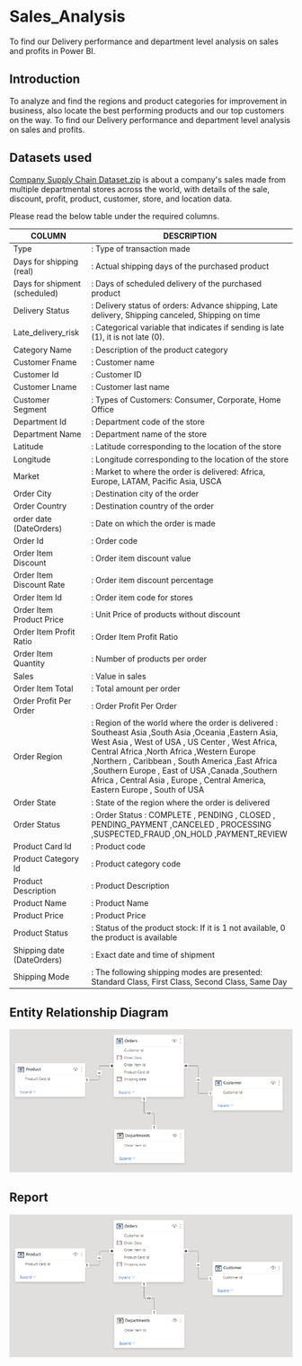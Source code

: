 # Sales_Analysis
To find our Delivery performance and department level analysis on sales and profits in Power BI.

## Introduction
To analyze and find the regions and product categories for improvement in business, also locate the best performing products and our top customers on the way. To find our Delivery performance and department level analysis on sales and profits.

## Datasets used
[Company Supply Chain Dataset.zip](https://github.com/KopiteArnab/Sales_Analysis/blob/aa2622cd0bbd44daad1651682af12c9b7670ba01/Company%20Supply%20Chain%20Dataset.zip) is about a company's sales made from multiple departmental stores across the world, with details of the sale, discount, profit, product, customer, store, and location data.

Please read the below table under the required columns.

COLUMN|DESCRIPTION                |
------|---------------------------|
Type  | : Type of transaction made|
Days for shipping (real) |: Actual shipping days of the purchased product|
Days for shipment (scheduled)|: Days of scheduled delivery of the purchased product|
Delivery Status|: Delivery status of orders: Advance shipping, Late delivery, Shipping canceled, Shipping on time|
Late_delivery_risk|: Categorical variable that indicates if sending is late (1), it is not late (0).|
Category Name|: Description of the product category|
Customer Fname|: Customer name|
Customer Id|: Customer ID|
Customer Lname|: Customer last name|
Customer Segment|: Types of Customers: Consumer, Corporate, Home Office|
Department Id|: Department code of the store|
Department Name|: Department name of the store|
Latitude|: Latitude corresponding to the location of the store|
Longitude|: Longitude corresponding to the location of the store|
Market|: Market to where the order is delivered: Africa, Europe, LATAM, Pacific Asia, USCA|
Order City|: Destination city of the order|
Order Country|: Destination country of the order|
order date (DateOrders)|: Date on which the order is made|
Order Id|: Order code|
Order Item Discount|: Order item discount value|
Order Item Discount Rate|: Order item discount percentage|
Order Item Id|: Order item code for stores|
Order Item Product Price|: Unit Price of products without discount|
Order Item Profit Ratio|: Order Item Profit Ratio|
Order Item Quantity|: Number of products per order|
Sales|: Value in sales|
Order Item Total|: Total amount per order|
Order Profit Per Order|: Order Profit Per Order|
Order Region|: Region of the world where the order is delivered : Southeast Asia ,South Asia ,Oceania ,Eastern Asia, West Asia , West of USA , US Center , West Africa, Central Africa ,North Africa ,Western Europe ,Northern , Caribbean , South America ,East Africa ,Southern Europe , East of USA ,Canada ,Southern Africa , Central Asia , Europe , Central America, Eastern Europe , South of USA|
Order State|: State of the region where the order is delivered|
Order Status|: Order Status : COMPLETE , PENDING , CLOSED , PENDING_PAYMENT ,CANCELED , PROCESSING ,SUSPECTED_FRAUD ,ON_HOLD ,PAYMENT_REVIEW|
Product Card Id|: Product code|
Product Category Id|: Product category code|
Product Description|: Product Description|
Product Name|: Product Name|
Product Price|: Product Price|
Product Status|: Status of the product stock: If it is 1 not available, 0 the product is available|
Shipping date (DateOrders)|: Exact date and time of shipment|
Shipping Mode|: The following shipping modes are presented: Standard Class, First Class, Second Class, Same Day|


## Entity Relationship Diagram
![alt text](https://github.com/KopiteArnab/Sales_Analysis/blob/c389c1ce09a6fe78b2841fca5d80970f76f06fd5/ERD_PBI.png)

## Report
![alt text](https://github.com/KopiteArnab/Sales_Analysis/blob/c389c1ce09a6fe78b2841fca5d80970f76f06fd5/ERD_PBI.png)
